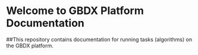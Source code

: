 # Welcome to GBDX Platform Documentation

##This repository contains documentation for running tasks (algorithms) on the GBDX platform. 


